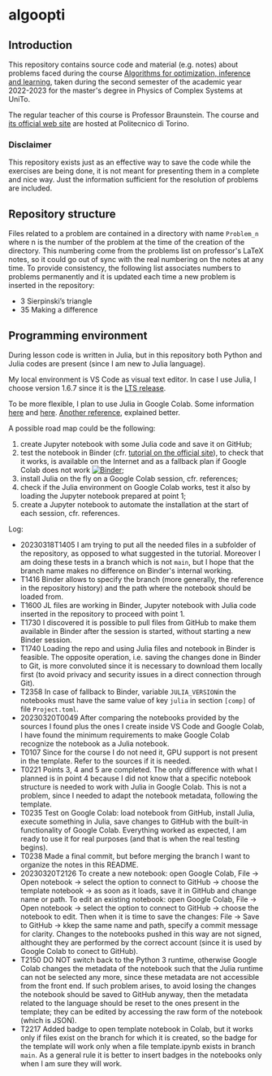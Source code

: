 # algoopti
## Introduction
This repository contains source code and material (e.g. notes) about problems faced during the course [Algorithms for optimization, inference and learning](https://fisica-sc.campusnet.unito.it/do/corsi.pl/Show?_id=a763), taken during the second semester of the academic year 2022-2023 for the master's degree in Physics of Complex Systems at UniTo.

The regular teacher of this course is Professor Braunstein. The course and [its official web site](https://didattica.polito.it/pls/portal30/gap.pkg_guide.viewGap?p_cod_ins=01SPOPF&p_a_acc=2223&p_header=S&p_lang=EN) are hosted at Politecnico di Torino.

### Disclaimer
This repository exists just as an effective way to save the code while the exercises are being done, it is not meant for presenting them in a complete and nice way. Just the information sufficient for the resolution of problems are included.

## Repository structure
Files related to a problem are contained in a directory with name `Problem_n` where n is the number of the problem at the time of the creation of the directory. This numbering come from the problems list on professor's LaTeX notes, so it could go out of sync with the real numbering on the notes at any time. To provide consistency, the following list associates numbers to problems permanently and it is updated each time a new problem is inserted in the repository:

- 3 Sierpinski’s triangle
- 35 Making a difference

## Programming environment
During lesson code is written in Julia, but in this repository both Python and Julia codes are present (since I am new to Julia language).

My local environment is VS Code as visual text editor. In case I use Julia, I choose version 1.6.7 since it is the [LTS release](https://julialang.org/downloads/#long_term_support_release).

To be more flexible, I plan to use Julia in Google Colab. Some information [here](https://stackoverflow.com/questions/58270424/julia-in-google-colab) and [here](https://github.com/Dsantra92/Julia-on-Colab). [Another reference](https://github.com/johnnychen94/colab-julia-bootstrap), explained better.

A possible road map could be the following:
1. create Jupyter notebook with some Julia code and save it on GitHub;
2. test the notebook in Binder (cfr. [tutorial on the official site](https://the-turing-way.netlify.app/communication/binder/zero-to-binder.html)), to check that it works, is available on the Internet and as a fallback plan if Google Colab does not work [![Binder](https://mybinder.org/badge_logo.svg)](https://mybinder.org/v2/gh/mirasac/algoopti.git/test-julia);
3. install Julia on the fly on a Google Colab session, cfr. references;
4. check if the Julia environment on Google Colab works, test it also by loading the Jupyter notebook prepared at point 1;
5. create a Jupyter notebook to automate the installation at the start of each session, cfr. references.

Log:
- 20230318T1405 I am trying to put all the needed files in a subfolder of the repository, as opposed to what suggested in the tutorial. Moreover I am doing these tests in a branch which is not `main`, but I hope that the branch name makes no difference on Binder's internal working.
- T1416 Binder allows to specify the branch (more generally, the reference in the repository history) and the path where the notebook should be loaded from.
- T1600 JL files are working in Binder, Jupyter notebook with Julia code inserted in the repository to proceed with point 1.
- T1730 I discovered it is possible to pull files from GitHub to make them available in Binder after the session is started, without starting a new Binder session.
- T1740 Loading the repo and using Julia files and notebook in Binder is feasible. The opposite operation, i.e. saving the changes done in Binder to Git, is more convoluted since it is necessary to download them locally first (to avoid privacy and security issues in a direct connection through Git).
- T2358 In case of fallback to Binder, variable `JULIA_VERSION`in the notebooks must have the same value of key `julia` in section `[comp]` of file `Project.toml`.
- 20230320T0049 After comparing the notebooks provided by the sources I found plus the ones I create inside VS Code and Google Colab, I have found the minimum requirements to make Google Colab recognize the notebook as a Julia notebook.
- T0107 Since for the course I do not need it, GPU support is not present in the template. Refer to the sources if it is needed.
- T0221 Points 3, 4 and 5 are completed. The only difference with what I planned is in point 4 because I did not know that a specific notebook structure is needed to work with Julia in Google Colab. This is not a problem, since I needed to adapt the notebook metadata, following the template.
- T0235 Test on Google Colab: load notebook from GitHub, install Julia, execute something in Julia, save changes to GitHub with the built-in functionality of Google Colab. Everything worked as expected, I am ready to use it for real purposes (and that is when the real testing begins).
- T0238 Made a final commit, but before merging the branch I want to organize the notes in this README.
- 20230320T2126 To create a new notebook: open Google Colab, File -> Open notebook -> select the option to connect to GitHub -> choose the template notebook -> as soon as it loads, save it in GitHub and change name or path. To edit an existing notebook: open Google Colab, File -> Open notebook -> select the option to connect to GitHub -> choose the notebook to edit. Then when it is time to save the changes: File -> Save to GitHub -> kkep the same name and path, specify a commit message for clarity. Changes to the notebooks pushed in this way are not signed, althought they are performed by the correct account (since it is used by Google Colab to conect to GitHub).
- T2150 DO NOT switch back to the Python 3 runtime, otherwise Google Colab changes the metadata of the notebook such that the Julia runtime can not be selected any more, since these metadata are not accessible from the front end. If such problem arises, to avoid losing the changes the notebook should be saved to GitHub anyway, then the metadata related to the language should be reset to the ones present in the template; they can be edited by accessing the raw form of the notebook (which is JSON).
- T2217 Added badge to open template notebook in Colab, but it works only if files exist on the branch for which it is created, so the badge for the template will work only when a file template.ipynb exists in branch `main`. As a general rule it is better to insert badges in the notebooks only when I am sure they will work.
